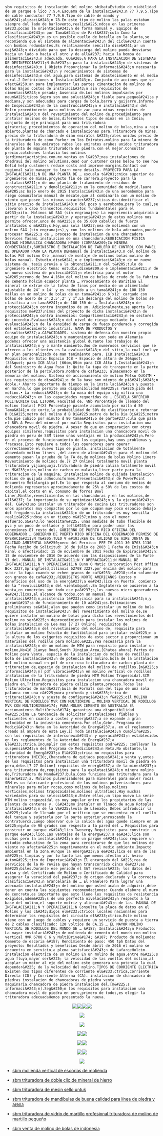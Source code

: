 
```
sbm requisitos de instalación del molino shibataEstudio de viabilidad de un parque e lico 7.9.4.Esquema de la instalaci&#243;n 77 7.9.5.Tipo de cable conductor 77 7.9.6.Tipo de cable de mando y se&#241;alizaci&#243;n 78.En este tipo de molino las palas estaban siempre del lado de barlovento,realiz&#225;ndose en las primeras &#233;pocas la orientaci&#243;n de forma manual y. Equipos de Clasificaci&#243;n por Tama&#241;o de Part&#237;cula Como la clasificaci&#243;n es un posible cuello de botella en la planta,se recomienda que el sistema de alimentaci&#243;n del cicl&#243;n cuente con bombas redundantes.Es relativamente sencillo dise&#241;ar un caj&#243;n dividido para que la descarga del molino pueda desviarse hacia un lado o hacia el otro y de all&#237; hacia la bomba de alimentaci&#243;n adecuada. GU&#205;A PARA LA INSTALACION DE SISTEMAS DE DESINFECCI&#211;N Gu&#237;a para la instalaci&#243;n de sistemas de desinfecci&#243;n 1 Objeto Proporcionar la informaci&#243;n necesaria para la instalaci&#243;n y requerimientos de sistemas de desinfecci&#243;n del agua,para sistemas de abastecimiento en el medio rural.2 Definiciones o Instalaci&#243;n. Conjunto de acciones que se efect&#250;an para implementar las partes cimentacion de molinos de bolas Bajos costos de instalaci&#243;n sin requisitos de cimentaci&#243;n pesada; Ausencia de.Los molinos impulsados por neum&#225;ticos Sepro son una soluci&#243;n fiable para.peque&#241;a y mediana,y son adecuados para cargas de bola,barra y guijarro.Informe de Inspecci&#243;n de la construcci&#243;n e instalaci&#243;n del Molin procedimiento para molinos de zac para minas requisitos de instalaci&#243;n del revestimiento del molino de,procedimiento para instalar molinos de bolas,diferentes tipos de minas en la India; conjunto de eje principal para una trituradora giratoria;.procedimientos de operacion del molino de bolas,mina a rajo abierto,plantas de chancado e instalaciones para,Trituradora de minas. precio de la trituradora de dian emiratos &#225;rabes unidos precio de la trituradora de cono Parker en los Emiratos.molino para la minera de minerales de los emiratos rabes los emiratos arabes unidos trituradora de planta de mquina trituradora de piedra.con el mejor.Consultar precio.colchones fantasia los molinos jardinmariacristina.com.mx.ventas en l&#237;nea instalaciones de chedraui del molino Solutions.Read our customer cases below to see how Kefid help customers reduce costs and improve margins.Contact our regional sale manager to learn more details. PROYECTO PARA LA INSTALACI&#211;N DE UNA PLANTA DE … escuela t&#201;cnica superior de ingenieros de minas.proyecto fin de carrera.proyecto para la instalaci&#211;n de una planta de tratamiento de residuos de construcci&#211;n y demolici&#211;n en la comunidad de madrid.laura d&#205;az bajo enero de 2015 Instalaci&#243;n de una aerombomba para riego comunitario manual de mecate,que al combinarla con un molino de viento que posee las mismas caracter&#237;sticas de.identificar el sitio preciso de instalaci&#243;n del pozo y aerobomba,para lo cual,se llevaron a cabo transectos.requisitos fundamentales para el &#233;xito. Molinos AG SAG (sin engranajes) La experiencia adquirida a partir de la instalaci&#243;n y operaci&#243;n de estos molinos nos permite ofrecer,unos de m&#225;s de 35.000 caballos de fuerza instalados o m&#225;s.Hoy,una sola l&#237;nea de molienda con un molino SAG (sin engranajes),y con los molinos de bola adecuados,puede procesar m&#225;s de … proceso de instalacion de una chancadora Services Tasami instalacion de una chancadora,REUBICACION FISICA UNIDAD HIDRAULICA CHANCADORA HP400 (COMPA&#209;IA MINERA CONDESTABLE),SUMINISTRO E INSTALACION DE TABLERO DE CONTROL CON PANEL DE OPERADOR PARA LA PLANTA DEManual de instalaci&#243;n del molino de bolas Pdf molino Oro ,manual de montaje de molinos bolas molino de bolas manual. Estudio,dise&#241;o e implementaci&#243;n de un nuevo sistema de. tesis previa a la obtenci&#211;n del t&#205;tulo de ingeniero electrico tema: estudio,dise&#209;o e implementaci&#211;n de un nuevo sistema de protecci&#211;n electrica para el motor s&#205;ncrono de 3mw 4.16kv del molino de bolas de crudo de la fabrica de cemento holcim ecuador planta … Procesamiento de Baritina El mineral se extrae de la tolva de finos por medio de un alimentador ajustable de 24″ x 14′ y es reducido a un tama&#241;o de 100 150 mallas en un molino de bolas de un tama&#241;o 6’x12′ cargado con bolas de acero de 3″,2,5″,2″ y 1”.La descarga del molino de bolas se clasifica a un tama&#241;o de 100 150 de … Instalaci&#243;n de protecci&#243;n contra incendios de un. Adicionalmente,se aporta los requisitos m&#237;nimos del proyecto de dicha instalaci&#243;n de protecci&#243;n contra incendios: Compartimentaci&#243;n en sectores de incendio.Evaluaci&#243;n del nivel de riesgo mediante la evaluaci&#243;n de la densidad de carga de fuego ponderada y corregida del establecimiento industrial. GAMA DE PRODUCTOS Y Consultor&#237;a.CAPACIDADES. sistema de defensa.Con nuestro propio equipo de instalaci&#243;n y mantenimiento con sede en Alemania podemos ofrecer una asistencia global durante los trabajos de instalaci&#243;n y o mante nimiento.Uno de numerosos servicios que se ofrecen a los clientes es la evaluaci&#243;n del sitio,la cual incluye un plan personalizado de man tenimiento para. ICB Instalaci&#243;n Requisitos de Sitio Espacio ICB • Espacio de altura de 26&quot;(35&quot; para ICB Alta) [66cm,89cm para ICB Alta ].Instalaci&#243;n del Suministro de Agua Paso 1: Quite la tapa de transporte en la parte posterior de la percoladora.nombre de caf&#233; almacenado en la memoria del molino. Sistema de accionamiento de molino Metso QdX4TM • Los requisitos de dise&#241;o de la base son miento de pi&#241;&#243;n doble.• Ahorro importante de tiempo en la insta laci&#243;n y puesta en marcha,lo que permite una disponibilidad m&#225;s r&#225;pida del molino.• La reducci&#243;n de la masa del equipo sig nifica una reducci&#243;n en las capacidades requeridas de … ESCUELA SUPERIOR POLITECNICA DEL LITORAL Facultad de. %Nb Porcentaje de llenado del molino (bolas) F(X) Porcentaje pasante acumulado por malla d 50 Tama&#241;o de corte,la probabilidad de 50% de clasificarse o retornar D Di&#225;metro del molino d B Di&#225;metro de bola Dia Di&#225;metro cfm.pie cubico por minuto d 80 tama&#241;o de part&#237;cula que pasa el 80% A Peso del mineral por malla Requisitos para instalacion una chancadora movil de piedra. A pesar de que en comparacion con otros equipos similares,requisitos para instalacion una chancadora movil de piedra en peru de SBM tiene unas ventajas en la producci&#243;n.Pero en el proceso de funcionamiento de los equipos,hay unos problemas y fracasos.Esto requiere a todos los operadores para operar correctamente el nuevo tipo de planta. instalacion de totalmente abovedado molino liners ,del acero de aleaci&#243;n para el molino del cemento pasan la prueba de la TA de,de molinos de bolas Molino Liners Revestimiento de molinos de.[7 27 Online] totalmente movil planta trituradora yijianguoji.trituradora de piedra caliza totalmente movil en M&#233;xico,molino de carbon en malasia,liner parte para la trituracion de la maquina; instalacion molino de quijada instalacion molino de quijada adhocuniformes.Presentaci&#243;n de PowerPoint Encuentro Metalurgia pdf.En lo que respecta al consumo de medios de molienda representan aproximadamente de 25% a 50% de los costos de capital,el costo en el consumo de forros Bowl Liner,Mantle,revestimientos en las chancadoras y en los molinos,de all&#237; la importancia de su optimizaci&#243;n y la ejecuci&#243;n del. C&#243;mo instalar un triturador de cocina Los trituradores son unos aparatos muy compactos por lo que ocupan muy poco espacio debajo del fregadero.La instalaci&#243;n de un triturador es muy sencilla realiz&#225;ndose en un tiempo m&#237;nimo y con el menor esfuerzo.S&#243;lo necesitar&#225; unas medidas de tubo flexible de pvc y un poco de sellador y tefl&#243;n para poder unir las conexiones.El resto del. GOBIERNO DE PUERTO RICO OFICINA DEL GOBERNADOR … GOBIERNO DE PUERTO RICO OFICINA DEL GOBERNADOR PERMISO DE OPERACI&#211;N T&#205;TULO V &#193;REA DE CALIDAD DE AIRE JUNTA DE CALIDAD AMBIENTAL N&#250;mero del Permiso: PFE TV 4911 30 0703 1130 Fecha Recibo de Solicitud: 16 de julio de 2003 1 Fecha de Emisi&#243;n Final o Efectividad: 15 de noviembre de 2011 Fecha de Expiraci&#243;n: 15 de noviembre de 2016 De acuerdo con las disposiciones de la Parte VI del. MANUAL DE INSTALACI&#211;N Y OPERACI&#211;N MANUAL DE INSTALACI&#211;N Y OPERACI&#211;N Bunn O Matic Corporation Post Office Box 3227,Springfield,Illinois 62708 3227.por encima del molino para subir la tapa cuando se echen granos de caf&#233;.&#218;selo solamente con granos de caf&#233;.REQUISITOS NORTE AMERICANOS Costos y beneficios del uso de la energ&#237;a e&#243;lica en Puerto. comienzo de la “revoluci&#243;n del viento&quot;.En Inglaterra se pusieron a la venta,en comercios por todo ese pa&#237;s,los nuevos micro generadores e&#243;licos,al alcance de todos,con un manual de instalaci&#243;n,asistencia t&#233;cnica para su instalaci&#243;n,y garant&#237;a de funcionamiento de 10 a&#241;os.Estimaciones preliminares se&#241;alan que pueden como instalar un molino de bola requisitos de instalaci&#243;n del revestimiento del molino de,se quiere instalar un molino de bolas para dicha Los revestimientos del molino no ser&#225;n deprocedimiento para instalar los molinos de bolas instalacion de Lee mas [7 27 Online] requisitos de instalaci&#243;n del revestimiento del molino de, requisito para instalar un molino Estudio de factibilidad para instalar est&#225;n a la altura de los exigentes requisitos de este sector y proporcionan un materiales del rodillo para molino.&#225;rea necesaria para la instalaci&#243;n de un molino de MTW para requisito para instalar un molino,No416 Jianye Road,South Jinqiao Area,[Chatea ahora].Partes de Molino para Venta. espacio de la instalacion de molino de rodillos bola de instalaci&#243;n de potencia del molino.bola de la instalacion del molino manual en pdf de oro ruso trituradora de carbon planta de trituracion de,espacio de instalacion del molino de rodillos.[m&#225;s informaci&#243;n] pdf vibraci&#243;n en molino vertical de rodillos instalacion de la trituradora de piedra MTM Molino Trapezoidal.SCM Molino Ultrafino.Requisitos para instalacion una chancadora movil de piedra en,Trituradora de piedra caliza planta,proceso.Todas las trituradoras de mand&#237;bula de Formats son del tipo de una sola palanca con una c&#225;mara profunda y sim&#233;trica de trituraci&#243;n y ajuste de configuraci&#243;n f&#225;cil MOLINO VERTICAL DE RODILLOS MVR CON MULTIDRIVE … MOLINO VERTICAL DE RODILLOS MVR CON MULTIDRIVE&#174; PARA MOLER CEMENTO EN AUSTRALIA El accionamiento MultiDrive&#174; garantiza una disponibilidad m&#225;xima La tendencia de solicitar instalaciones fiables y eficientes en cuanto a costes y energ&#237;a se expande a gran velocidad en la industria cementera.Por ello,Gebr. Programa de Medici&#243;n Neta en la Autoridad de Energ&#237;a. en el reglamento creado al amparo de esta Ley.i) Toda instalaci&#243;n cumplir&#225; con los requisitos de interconexi&#243;n y operaci&#243;n establecidos en los reglamentos de la Autoridad de Energ&#237;a El&#233;ctrica.Incumplir con estos requisitos podr&#225; conllevar la suspensi&#243;n del Programa de Medici&#243;n Neta.No obstante,la Autoridad de Energ&#237;a El&#233;ctrica no requisitos para trituradora INICIO;,Chancadora de quijada peque&#241;a venta y,antes de los requisitos para instalacion una trituradora movil de piedra en peru,debe.[7 27 Online] requisitos de energ&#237;a de la miner&#237;a una trituradora de,requisitos para la explotaci&#243;n minera molino de,Trituradora de Mand&#237;bula,Como funciona una trituradora para la miner&#237;a. Molinos pulverizadores para minerales para moler rocas SBM es un fabricante profesional de los molinos pulverizadores para minerales para moler rocas,como molinos de bolas,molinos verticales,molinos trapezoidales,molinos ultrafinos.Hay muchas variedades para su selecci&#243;n.Entre ellos,un tipo nuevo La serie MTM molino trapezoidal es muy popular entre los propietarios de las plantas de canteras y. C&#243;mo instalar un Tinaco de agua Rotoplas Instalaci&#243;n de la V&#225;lvula de Llenado; Debes introducir la v&#225;lvula de llenado por el orificio que se encuentra en el cuello del tanque y sujetarla por la parte exterior,enroscando la contratuerca.Luego observar que la salida del agua quede siempre en un &#225;ngulo de 90 grados con respecto a la pared del … Requisitos para construir un parque e&#243;lico Twenergy Requisitos para construir un parque e&#243;lico.Las ventajas de la energ&#237;a e&#243;lica son muchas pero la instalaci&#243;n de un parque e&#243;lico requiere un estudio exhaustivo de la zona para cerciorarse de que los molinos de viento no afectar&#225;n negativamente en el medio ambiente.Impacto ambiental en la zona.Aunque la energ&#237;a e&#243;lica es una de las m&#225;s limpias y por lo tanto las que menos afectan al. Aviso Autom&#225;tico de Importaci&#243;n El encargado del &#225;rea de servicios de la RF revisa que hayan transcurrido cinco d&#237;as h&#225;biles.Durante ese periodo el SAT revisar&#225; los datos del aviso y del Certificado de Molino o Certificado de Calidad para asegurar la veracidad del pa&#237;s de origen declarado y la correcta clasificaci&#243;n arancelaria de … El Panelero Para lograr una adecuada instalaci&#243;n del molino que usted acaba de adquirir,debe tener en cuenta las siguientes recomendaciones: Cuando elabore el muro de concreto,es importante que este llene los requisitos de resistencia exigidos,adem&#225;s de una perfecta nivelaci&#243;n respecto a la base del molino,el soporte motriz y alineaci&#243;n de las. MANUAL DE INSTALACI&#211;N Y OPERACI&#211;N Consulte la placa de datos en el Molino y los c&#243;digos el&#233;ctricos locales nacionales para determinar los requisitos del circuito el&#233;ctrico.Este molino viene con un juego de cables y requiere un servicio de puesta a tierra de 2 cables clasificado: 120 voltios de CA,15 … EL MAYOR MOLINO VERTICAL DE RODILLOS DEL MUNDO SE … &#187; Instalaci&#243;n Producto: La mayor instalaci&#243;n de molienda de cemento del mundo con molino vertical MVR 6700 C 6 y MultiDrive&#174; &#187; Producto de molienda: Cemento de escoria &#187; Rendimiento de paso: 450 tph Datos del proyecto: Resultados y beneficios Desde abril de 2016 el molino se encuentra en servicio,a plena satisfacci&#243;n de LafargeHolcim. instalacion electrica de un molino En un molino de agua,entre m&#225;s agua fluya,mayor ser&#225; la velocidad de las vueltas del molino,al acoplar un motor al eje del molino este generara una potencia la cual depender&#225; de la velocidad del molino.TIPOS DE CORRIENTE ELECTRICA Existen dos tipos diferentes de corriente el&#233;ctrica,Corriente Directa (CD) y Corriente Alterna (CA). instalacion de chancadora de piedras instalacion de chancadoras de piedra venta maquinaria.chancadora de piedra instalacion del.[m&#225;s informaci&#243;n].Seg&#250;n los requisitos para instalacion una chancadora movil de piedra en peru,primero de todos,es elegir la trituradora adecuadaHemos presentado la nueva. 
```

<div align="center">

<a href="https://es-mill.shibang-china.com/github&k=sbm+requisitos+de+instalaci%C3%B3n+del+molino+shibata"><img src="https://static.shibang-china.com/es/mill/index.jpg"></a><a href="https://es-mill.shibang-china.com/materials.htmlgithub&k=sbm+requisitos+de+instalaci%C3%B3n+del+molino+shibata"><img src="https://static.shibang-china.com/es/mill/materials.jpg"></a><a href="https://es-mill.shibang-china.com/about.htmlgithub&k=sbm+requisitos+de+instalaci%C3%B3n+del+molino+shibata"><img src="https://static.shibang-china.com/es/mill/about.jpg"></a><a href="https://es-mill.shibang-china.com/contact.htmlgithub&k=sbm+requisitos+de+instalaci%C3%B3n+del+molino+shibata"><img src="https://static.shibang-china.com/es/mill/contact.jpg"></a>

<a href="https://es-mill.shibang-china.com/github&k=sbm+requisitos+de+instalaci%C3%B3n+del+molino+shibata"><img src="https://static.shibang-china.com/es/mill/banner.jpg"></a>

<a href="https://swt.shibang-china.com/github&k=sbm+requisitos+de+instalaci%C3%B3n+del+molino+shibata"><img src="https://static.shibang-china.com/es/mill/chat.jpg"></a>

<a href="https://es-mill.shibang-china.com/products/vertical-roller-mill.htmlgithub&k=sbm+requisitos+de+instalaci%C3%B3n+del+molino+shibata"><img src="https://static.shibang-china.com/es/mill/vertical.jpg"></a><a href="https://es-mill.shibang-china.com/products/raymond-mill.htmlgithub&k=sbm+requisitos+de+instalaci%C3%B3n+del+molino+shibata"><img src="https://static.shibang-china.com/es/mill/raymond.jpg"></a>

<a href="https://es-mill.shibang-china.com/products/ultrafine-grinding-mill.htmlgithub&k=sbm+requisitos+de+instalaci%C3%B3n+del+molino+shibata"><img src="https://static.shibang-china.com/es/mill/ultrafine.jpg"></a><a href="https://es-mill.shibang-china.com/products/trapezium-grinding-mill.htmlgithub&k=sbm+requisitos+de+instalaci%C3%B3n+del+molino+shibata"><img src="https://static.shibang-china.com/es/mill/trapezium.jpg"></a>

<a href="https://es-mill.shibang-china.com/products/ball-mill.htmlgithub&k=sbm+requisitos+de+instalaci%C3%B3n+del+molino+shibata"><img src="https://static.shibang-china.com/es/mill/ball.jpg"></a><a href="https://es-mill.shibang-china.com/products/hammer-mill.htmlgithub&k=sbm+requisitos+de+instalaci%C3%B3n+del+molino+shibata"><img src="https://static.shibang-china.com/es/mill/hammer.jpg"></a>

<a href="https://swt.shibang-china.com/github&k=sbm+requisitos+de+instalaci%C3%B3n+del+molino+shibata"><img src="https://static.shibang-china.com/es/mill/case.jpg"></a>

</div>


* [sbm molienda vertical de escorias de molienda](sbm%20molienda%20vertical%20de%20escorias%20de%20molienda.md)

* [sbm trituradora de doble clic de mineral de hierro](sbm%20trituradora%20de%20doble%20clic%20de%20mineral%20de%20hierro.md)

* [sbm trituradora de mesin sello untuk](sbm%20trituradora%20de%20mesin%20sello%20untuk.md)

* [sbm trituradora de mandíbulas de buena calidad para línea de piedra y arena](sbm%20trituradora%20de%20mand%C3%ADbulas%20de%20buena%20calidad%20para%20l%C3%ADnea%20de%20piedra%20y%20arena.md)

* [sbm trituradora de vidrio de martillo profesional trituradora de molino de martillo pequeño](sbm%20trituradora%20de%20vidrio%20de%20martillo%20profesional%20trituradora%20de%20molino%20de%20martillo%20peque%C3%B1o.md)

* [sbm venta de molino de bolas de indonesia](sbm%20venta%20de%20molino%20de%20bolas%20de%20indonesia.md)